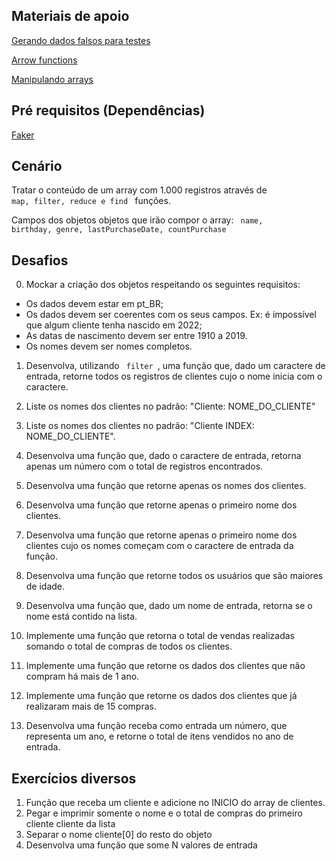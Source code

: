 ## Materiais de apoio
[Gerando dados falsos para testes](https://www.youtube.com/watch?v=hmDcbsrmzF4)

[Arrow functions](https://www.youtube.com/watch?v=ihWA4tri1Fc)

[Manipulando arrays](https://www.youtube.com/watch?v=MXmChiKN4Q4)


## Pré requisitos (Dependências)

[Faker](https://fakerjs.dev/guide/)

## Cenário

Tratar o conteúdo de um array com 1.000 registros através de <code> map, filter, reduce e find </code> funções.

Campos dos objetos objetos que irão compor o array: <code> name, birthday, genre, lastPurchaseDate, countPurchase </code>

## Desafios

0. Mockar a criação dos objetos respeitando os seguintes requisitos:
- Os dados devem estar em pt_BR;
- Os dados devem ser coerentes com os seus campos. Ex: é impossível que algum cliente tenha nascido em 2022;
- As datas de nascimento devem ser entre 1910 a 2019.
- Os nomes devem ser nomes completos.

1. Desenvolva, utilizando <code> filter </code>, uma função que, dado um caractere de entrada, retorne todos os registros de clientes cujo o nome inicia com o caractere.

2. Liste os nomes dos clientes no padrão: "Cliente: NOME_DO_CLIENTE"

3. Liste os nomes dos clientes no padrão: "Cliente INDEX: NOME_DO_CLIENTE".

4. Desenvolva uma função que, dado o caractere de entrada, retorna apenas um número com o total de registros encontrados.

5. Desenvolva uma função que retorne apenas os nomes dos clientes.

6. Desenvolva uma função que retorne apenas o primeiro nome dos clientes.

7. Desenvolva uma função que retorne apenas o primeiro nome dos clientes cujo os nomes começam com o caractere de entrada da função.

8. Desenvolva uma função que retorne todos os usuários que são maiores de idade.

9. Desenvolva uma função que, dado um nome de entrada, retorna se o nome está contido na lista.

10. Implemente uma função que retorna o total de vendas realizadas somando o total de compras de todos os clientes.

11. Implemente uma função que retorne os dados dos clientes que não compram há mais de 1 ano.

12. Implemente uma função que retorne os dados dos clientes que já realizaram mais de 15 compras.

13. Desenvolva uma função receba como entrada um número, que representa um ano, e retorne o total de itens vendidos no ano de entrada.


## Exercícios diversos

1. Função que receba um cliente e adicione no INICIO do array de clientes.
2. Pegar e imprimir somente o nome e o total de compras do primeiro cliente cliente da lista
3. Separar o nome cliente[0] do resto do objeto
4. Desenvolva uma função que some N valores de entrada
